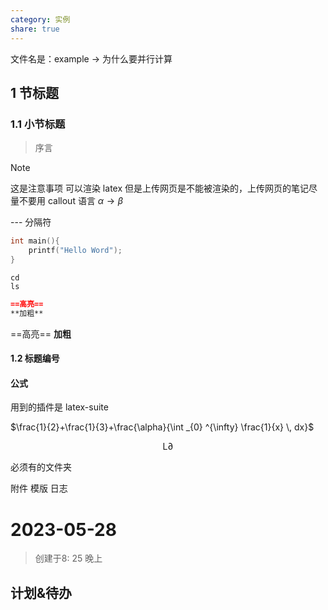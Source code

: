 ```yaml
---
category: 实例
share: true
---
```


文件名是：example $\to$ 为什么要并行计算

## 1 节标题

### 1.1 小节标题

> 序言

> [!note] 
> 这是注意事项
> 可以渲染 latex
> 但是上传网页是不能被渲染的，上传网页的笔记尽量不要用 callout 语言
> $\alpha\to\beta$

--- 分隔符

```c
int main(){
	printf("Hello Word");
}
```

```shell
cd
ls
```

```md
==高亮==
**加粗**
```

==高亮==
**加粗**

#### 1.2 标题编号

#### 公式

用到的插件是 latex-suite

$\frac{1}{2}+\frac{1}{3}+\frac{\alpha}{\int _{0} ^{\infty} \frac{1}{x} \, dx}$

$$
\mathrm{L} \partial
$$

必须有的文件夹

附件
模版
日志

# 2023-05-28

> 创建于8: 25 晚上

## 计划&待办

